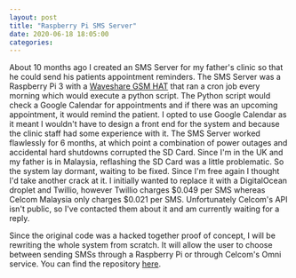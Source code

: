 ```yaml
---
layout: post
title: "Raspberry Pi SMS Server"
date: 2020-06-18 18:05:00
categories: 
---
```

About 10 months ago I created an SMS Server for my father's clinic so that he could send his patients appointment reminders. The SMS Server was a Raspberry Pi 3 with a [Waveshare GSM HAT](https://www.waveshare.com/gsm-gprs-gnss-hat.htm) that ran a cron job every morning which would execute a python script. The Python script would check a Google Calendar for appointments and if there was an upcoming appointment, it would remind the patient. I opted to use Google Calendar as it meant I wouldn't have to design a front end for the system and because the clinic staff had some experience with it. The SMS Server worked flawlessly for 6 months, at which point a combination of power outages and accidental hard shutdowns corrupted the SD Card. Since I'm in the UK and my father is in Malaysia, reflashing the SD Card was a little problematic. So the system lay dormant, waiting to be fixed. Since I'm free again I thought I'd take another crack at it. I initially wanted to replace it with a DigitalOcean droplet and Twillio, however Twillio charges $0.049 per SMS whereas Celcom Malaysia only charges $0.021 per SMS. Unfortunately Celcom's API isn't public, so I've contacted them about it and am currently waiting for a reply.

Since the original code was a hacked together proof of concept, I will be rewriting the whole system from scratch. It will allow the user to choose between sending SMSs through a Raspberry Pi or through Celcom's Omni service. You can find the repository [here](https://github.com/Lackshan/GCalSMS).

